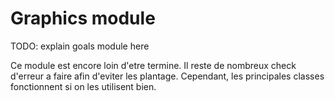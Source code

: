 Graphics module
===============

TODO: explain goals module here

Ce module est encore loin d'etre termine. Il reste de nombreux check d'erreur a faire afin d'eviter les plantage.
Cependant, les principales classes fonctionnent si on les utilisent bien.